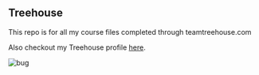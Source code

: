 ## Treehouse

This repo is for all my course files completed through teamtreehouse.com

Also checkout my Treehouse profile [here](https://teamtreehouse.com/alysonla).

![bug](https://user-images.githubusercontent.com/34241715/59926422-92989d00-943a-11e9-8cfb-896799a0b850.png)
